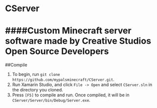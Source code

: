 CServer
=======
####Custom Minecraft server software made by Creative Studios Open Source Developers
=======

##Compile
1. To begin, run `git clone https://github.com/mypalsminecraft/CServer.git`.
2. Run Xamarin Studio, and click `File -> Open` and select `CServer.sln` in the directory you cloned.
3. Press `[F5]` to compile and run. Once compiled, it will be in `CServer/Server/bin/Debug/Server.exe`.
